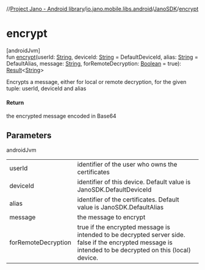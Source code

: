 //[Project Jano - Android library](../../../index.md)/[io.jano.mobile.libs.android](../index.md)/[JanoSDK](index.md)/[encrypt](encrypt.md)

# encrypt

[androidJvm]\
fun [encrypt](encrypt.md)(userId: [String](https://kotlinlang.org/api/latest/jvm/stdlib/kotlin/-string/index.html), deviceId: [String](https://kotlinlang.org/api/latest/jvm/stdlib/kotlin/-string/index.html) = DefaultDeviceId, alias: [String](https://kotlinlang.org/api/latest/jvm/stdlib/kotlin/-string/index.html) = DefaultAlias, message: [String](https://kotlinlang.org/api/latest/jvm/stdlib/kotlin/-string/index.html), forRemoteDecryption: [Boolean](https://kotlinlang.org/api/latest/jvm/stdlib/kotlin/-boolean/index.html) = true): [Result](https://kotlinlang.org/api/latest/jvm/stdlib/kotlin/-result/index.html)&lt;[String](https://kotlinlang.org/api/latest/jvm/stdlib/kotlin/-string/index.html)&gt;

Encrypts a message, either for local or remote decryption, for the given tuple: userId, deviceId and alias

#### Return

the encrypted message encoded in Base64

## Parameters

androidJvm

| | |
|---|---|
| userId | identifier of the user who owns the certificates |
| deviceId | identifier of this device. Default value is JanoSDK.DefaultDeviceId |
| alias | identifier of the certificates. Default value is JanoSDK.DefaultAlias |
| message | the message to encrypt |
| forRemoteDecryption | true if the encrypted message is intended to be decrypted server side. false if the encrypted message is intended to be decrypted on this (local) device. |
